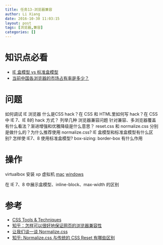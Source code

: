 ```yaml
---
title: 任务13-浏览器兼容
author: Li Xiang
date: 2016-10-30 11:03:15
layout: post
tags: [浏览器,兼容]
categories: []
---
```


# 知识点必看 #

- [IE 盒模型 vs 标准盒模型](http://jscode.me/topic/314/%E7%9F%A5%E8%AF%86%E7%82%B9-ie-%E7%9B%92%E6%A8%A1%E5%9E%8B-vs-%E6%A0%87%E5%87%86%E7%9B%92%E6%A8%A1%E5%9E%8B)
- [当前中国各浏览器的市场占有率是多少？](http://tongji.baidu.com/data/browser)

# 问题 #

如何调试 IE 浏览器
什么是CSS hack？在 CSS 和 HTML里如何写 hack？在 CSS 中 IE 7、IE 8的 hack 方式？
列举几种 浏览器兼容问题
针对兼容、多浏览器覆盖有什么看法？渐进增强和优雅降级是什么意思？
reset.css 和 normalize.css 分别是做什么的？为什么推荐使用 normalize.css?
IE 盒模型和标准盒模型有什么区别? 怎样使 IE7、8 使用标准盒模型? box-sizing: border-box 有什么作用

# 操作 #

virtualbox 安装 xp 虚拟机
[mac](http://blog.sina.com.cn/s/blog_56d895ee010149q6.html)
[windows](http://www.2363.net/JiaoCheng/162.html)

在 IE 7、8 中展示盒模型、inline-block、max-width 的区别

# 参考 #

- [CSS Tools & Techniques](http://www.teaching-materials.org/csstools/)
- [知乎：怎样可以很好地保证网页的浏览器兼容性](https://www.zhihu.com/question/19736007)
- [让我们谈一谈 Normalize.css](http://jerryzou.com/posts/aboutNormalizeCss/)
- [知乎: Normalize.css 与传统的 CSS Reset 有哪些区别](https://www.zhihu.com/question/20094066)

